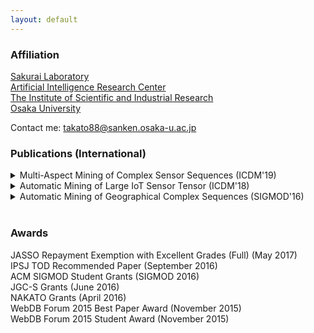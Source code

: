 ```yaml
---
layout: default
---
```


### Affiliation
[Sakurai Laboratory](https://www.dm.sanken.osaka-u.ac.jp)  
[Artificial Intelligence Research Center](https://www.sanken.osaka-u.ac.jp/organization/ai_center/)  
[The Institute of Scientific and Industrial Research](https://www.sanken.osaka-u.ac.jp/en/)  
[Osaka University](https://www.osaka-u.ac.jp/en/index.html)  

Contact me: <takato88@sanken.osaka-u.ac.jp>  

### Publications (International)
<details>
<summary>
Multi-Aspect Mining of Complex Sensor Sequences (ICDM'19)
</summary>
Takato Honda, Yasuko Matsubara, Ryo Neyama, Mutsumi Abe, Yasushi Sakurai: <u>``Multi-Aspect Mining of Complex Sensor Sequences”</u>, IEEE International Conference on Data Mining (ICDM), Beijing, China, November 8-11, 2019 (Full paper) (Acceptance ratio 9.08%) (to appear).
</details>

<details>
<summary>
Automatic Mining of Large IoT Sensor Tensor (ICDM'18)
</summary>
Takato Honda, Yasuko Matsubara, Yasushi Sakurai: <u>``Automatic Mining of Large IoT Sensor Tensor"</u>, IEEE International Conference on Data Mining (ICDM) Ph.D. Forum, Singapore, November 17-20, 2018.
</details>

<details>
<summary>
Automatic Mining of Geographical Complex Sequences (SIGMOD'16)
</summary>
Takato Honda: <u>``TrailMarker: Automatic Mining of Geographical Complex Sequences"</u>, ACM SIGMOD International Conference on Management of Data (SIGMOD), Ph.D. Symposium, San Francisco, USA, June 2016.
</details><br>

### Awards
JASSO Repayment Exemption with Excellent Grades (Full) (May 2017)  
IPSJ TOD Recommended Paper (September 2016)  
ACM SIGMOD Student Grants (SIGMOD 2016)  
JGC-S Grants (June 2016)  
NAKATO Grants (April 2016)  
WebDB Forum 2015 Best Paper Award (November 2015)  
WebDB Forum 2015 Student Award (November 2015)  
